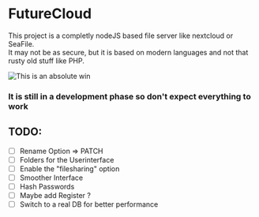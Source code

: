 # FutureCloud
This project is a completly nodeJS based file server like nextcloud or SeaFile.  
It may not be as secure, but it is based on modern languages and not that rusty old stuff like PHP.  
  
![This is an absolute win](https://media1.tenor.com/images/c4bb9246ba107ea847f4bb66b6e0a99c/tenor.gif?itemid=15135962)
  
### **It is still in a development phase so don't expect everything to work**  
  
  ## TODO:
  - [ ] Rename Option => PATCH 
  - [ ] Folders for the Userinterface
  - [ ] Enable the "filesharing" option
  - [ ] Smoother Interface
  - [ ] Hash Passwords
  - [ ] Maybe add Register ?
  - [ ] Switch to a real DB for better performance
